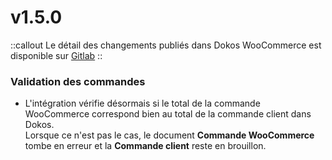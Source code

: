 # v1.5.0

::callout
Le détail des changements publiés dans Dokos WooCommerce est disponible sur [Gitlab](https://gitlab.com/dokos/dokos-woocommerce/-/releases/v1.5.0)
::

### Validation des commandes

- L'intégration vérifie désormais si le total de la commande WooCommerce correspond bien au total de la commande client dans Dokos.  
  Lorsque ce n'est pas le cas, le document **Commande WooCommerce** tombe en erreur et la **Commande client** reste en brouillon.